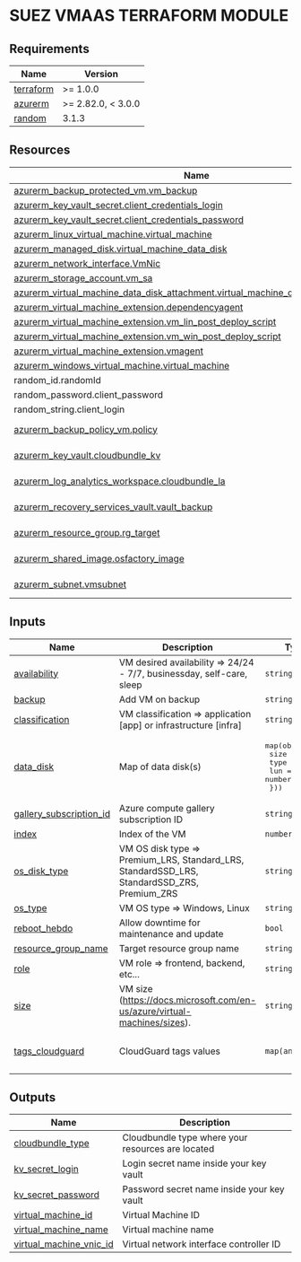 <!-- BEGIN_TF_DOCS -->
# SUEZ VMAAS TERRAFORM MODULE



## Requirements

| Name | Version |
|------|---------|
| <a name="requirement_terraform"></a> [terraform](#requirement\_terraform) | >= 1.0.0 |
| <a name="requirement_azurerm"></a> [azurerm](#requirement\_azurerm) | >= 2.82.0, < 3.0.0 |
| <a name="requirement_random"></a> [random](#requirement\_random) | 3.1.3 |

## Resources

| Name | Type |
|------|------|
| [azurerm_backup_protected_vm.vm_backup](https://registry.terraform.io/providers/hashicorp/azurerm/latest/docs/resources/backup_protected_vm) | resource |
| [azurerm_key_vault_secret.client_credentials_login](https://registry.terraform.io/providers/hashicorp/azurerm/latest/docs/resources/key_vault_secret) | resource |
| [azurerm_key_vault_secret.client_credentials_password](https://registry.terraform.io/providers/hashicorp/azurerm/latest/docs/resources/key_vault_secret) | resource |
| [azurerm_linux_virtual_machine.virtual_machine](https://registry.terraform.io/providers/hashicorp/azurerm/latest/docs/resources/linux_virtual_machine) | resource |
| [azurerm_managed_disk.virtual_machine_data_disk](https://registry.terraform.io/providers/hashicorp/azurerm/latest/docs/resources/managed_disk) | resource |
| [azurerm_network_interface.VmNic](https://registry.terraform.io/providers/hashicorp/azurerm/latest/docs/resources/network_interface) | resource |
| [azurerm_storage_account.vm_sa](https://registry.terraform.io/providers/hashicorp/azurerm/latest/docs/resources/storage_account) | resource |
| [azurerm_virtual_machine_data_disk_attachment.virtual_machine_data_disk_attachment](https://registry.terraform.io/providers/hashicorp/azurerm/latest/docs/resources/virtual_machine_data_disk_attachment) | resource |
| [azurerm_virtual_machine_extension.dependencyagent](https://registry.terraform.io/providers/hashicorp/azurerm/latest/docs/resources/virtual_machine_extension) | resource |
| [azurerm_virtual_machine_extension.vm_lin_post_deploy_script](https://registry.terraform.io/providers/hashicorp/azurerm/latest/docs/resources/virtual_machine_extension) | resource |
| [azurerm_virtual_machine_extension.vm_win_post_deploy_script](https://registry.terraform.io/providers/hashicorp/azurerm/latest/docs/resources/virtual_machine_extension) | resource |
| [azurerm_virtual_machine_extension.vmagent](https://registry.terraform.io/providers/hashicorp/azurerm/latest/docs/resources/virtual_machine_extension) | resource |
| [azurerm_windows_virtual_machine.virtual_machine](https://registry.terraform.io/providers/hashicorp/azurerm/latest/docs/resources/windows_virtual_machine) | resource |
| random_id.randomId | resource |
| random_password.client_password | resource |
| random_string.client_login | resource |
| [azurerm_backup_policy_vm.policy](https://registry.terraform.io/providers/hashicorp/azurerm/latest/docs/data-sources/backup_policy_vm) | data source |
| [azurerm_key_vault.cloudbundle_kv](https://registry.terraform.io/providers/hashicorp/azurerm/latest/docs/data-sources/key_vault) | data source |
| [azurerm_log_analytics_workspace.cloudbundle_la](https://registry.terraform.io/providers/hashicorp/azurerm/latest/docs/data-sources/log_analytics_workspace) | data source |
| [azurerm_recovery_services_vault.vault_backup](https://registry.terraform.io/providers/hashicorp/azurerm/latest/docs/data-sources/recovery_services_vault) | data source |
| [azurerm_resource_group.rg_target](https://registry.terraform.io/providers/hashicorp/azurerm/latest/docs/data-sources/resource_group) | data source |
| [azurerm_shared_image.osfactory_image](https://registry.terraform.io/providers/hashicorp/azurerm/latest/docs/data-sources/shared_image) | data source |
| [azurerm_subnet.vmsubnet](https://registry.terraform.io/providers/hashicorp/azurerm/latest/docs/data-sources/subnet) | data source |

## Inputs

| Name | Description | Type | Default | Required |
|------|-------------|------|---------|:--------:|
| <a name="input_availability"></a> [availability](#input\_availability) | VM desired availability => 24/24 - 7/7, businessday, self-care, sleep | `string` | `"businessday"` | no |
| <a name="input_backup"></a> [backup](#input\_backup) | Add VM on  backup | `string` | `"false"` | no |
| <a name="input_classification"></a> [classification](#input\_classification) | VM classification => application [app] or infrastructure [infra] | `string` | `"app"` | no |
| <a name="input_data_disk"></a> [data\_disk](#input\_data\_disk) | Map of data disk(s) | <pre>map(object({<br>    size = number<br>    type = string<br>    lun  = number<br>  }))</pre> | `{}` | no |
| <a name="input_gallery_subscription_id"></a> [gallery\_subscription\_id](#input\_gallery\_subscription\_id) | Azure compute gallery subscription ID | `string` | `""` | no |
| <a name="input_index"></a> [index](#input\_index) | Index of the VM | `number` | n/a | yes |
| <a name="input_os_disk_type"></a> [os\_disk\_type](#input\_os\_disk\_type) | VM OS disk type => Premium\_LRS, Standard\_LRS, StandardSSD\_LRS, StandardSSD\_ZRS, Premium\_ZRS | `string` | `"Standard_LRS"` | no |
| <a name="input_os_type"></a> [os\_type](#input\_os\_type) | VM OS type => Windows, Linux | `string` | n/a | yes |
| <a name="input_reboot_hebdo"></a> [reboot\_hebdo](#input\_reboot\_hebdo) | Allow downtime for maintenance and update | `bool` | `false` | no |
| <a name="input_resource_group_name"></a> [resource\_group\_name](#input\_resource\_group\_name) | Target resource group name | `string` | n/a | yes |
| <a name="input_role"></a> [role](#input\_role) | VM role => frontend, backend, etc... | `string` | n/a | yes |
| <a name="input_size"></a> [size](#input\_size) | VM size (https://docs.microsoft.com/en-us/azure/virtual-machines/sizes). | `string` | n/a | yes |
| <a name="input_tags_cloudguard"></a> [tags\_cloudguard](#input\_tags\_cloudguard) | CloudGuard tags values | `map(any)` | <pre>{<br>  "fusion_inventory": "TRUE"<br>}</pre> | no |

## Outputs

| Name | Description |
|------|-------------|
| <a name="output_cloudbundle_type"></a> [cloudbundle\_type](#output\_cloudbundle\_type) | Cloudbundle type where your resources are located |
| <a name="output_kv_secret_login"></a> [kv\_secret\_login](#output\_kv\_secret\_login) | Login secret name inside your key vault |
| <a name="output_kv_secret_password"></a> [kv\_secret\_password](#output\_kv\_secret\_password) | Password secret name inside your key vault |
| <a name="output_virtual_machine_id"></a> [virtual\_machine\_id](#output\_virtual\_machine\_id) | Virtual Machine ID |
| <a name="output_virtual_machine_name"></a> [virtual\_machine\_name](#output\_virtual\_machine\_name) | Virtual machine name |
| <a name="output_virtual_machine_vnic_id"></a> [virtual\_machine\_vnic\_id](#output\_virtual\_machine\_vnic\_id) | Virtual network interface controller ID |
<!-- END_TF_DOCS -->